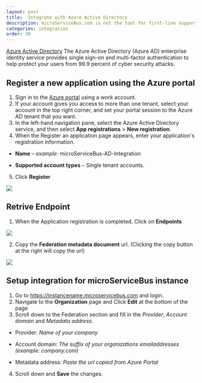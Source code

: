 ```yaml
---
layout: post
title:  Integrate with Azure Active Directory
description: microServiceBus.com is not the tool for first-line support. Luckily it integrates with ServiceNow enabling a complete ITIL process with Issue tracking, Problem management and Release management.
categories: integration
order: 30
---
```


[Azure Active Directory](https://azure.microsoft.com/en-us/services/active-directory/) The Azure Active Directory (Azure AD) enterprise identity service provides single sign-on and multi-factor authentication to help protect your users from 99.9 percent of cyber security attacks.

## Register a new application using the Azure portal
1.	Sign in to the [Azure portal](https://portal.azure.com) using a work account.
2.	If your account gives you access to more than one tenant, select your account in the top right corner, and set your portal session to the Azure AD tenant that you want.
3.	In the left-hand navigation pane, select the Azure Active Directory service, and then select **App registrations** > **New registration**.
4.	When the Register an application page appears, enter your application's registration information.

- **Name** – *example:* microServiceBus-AD-Integration

- **Supported account types** – Single tenant accounts.

5. Click **Register**

<img src="{{site.baseurl}}/images/integrate-with-aad/1.png">

## Retrive Endpoint
1. When the Application registration is completed. Click on **Endpoints**

<img src="{{site.baseurl}}/images/integrate-with-aad/2.png">

2. Copy the **Federation metadata document** url. (Clicking the copy button at the right will copy the url)

<img src="{{site.baseurl}}/images/integrate-with-aad/3.png">

## Setup integration for microServiceBus instance
1. Go to https://instancename.microservicebus.com and login.
2. Navigate to the **Organization** page and Click **Edit** at the bottom of the page
3. Scroll down to the Federation section and fill in the *Provider*, *Account domain* and *Metadata address*. 

- Provider: *Name of your company*

- Account domain: *The suffix of your organizations emailaddresses (example: company.com)*

- Metadata address: *Paste the url copied from Azure Portal*

4. Scroll down and **Save** the changes.

